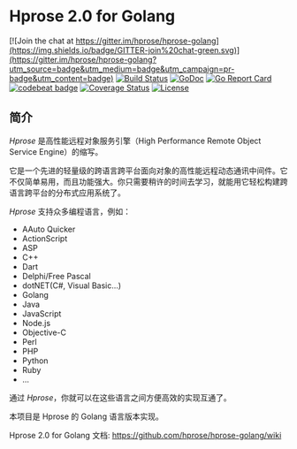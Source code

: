 # Hprose 2.0 for Golang

[![Join the chat at https://gitter.im/hprose/hprose-golang](https://img.shields.io/badge/GITTER-join%20chat-green.svg)](https://gitter.im/hprose/hprose-golang?utm_source=badge&utm_medium=badge&utm_campaign=pr-badge&utm_content=badge)
[![Build Status](https://travis-ci.org/hprose/hprose-golang.svg?branch=master)](https://travis-ci.org/hprose/hprose-golang)
[![GoDoc](https://godoc.org/github.com/hprose/hprose-golang?status.svg&style=flat)](https://godoc.org/github.com/hprose/hprose-golang)
[![Go Report Card](https://goreportcard.com/badge/github.com/hprose/hprose-golang)](https://goreportcard.com/report/github.com/hprose/hprose-golang)
[![codebeat badge](https://img.shields.io/badge/codebeat-A-398b39.svg)](https://codebeat.co/projects/github-com-hprose-hprose-golang)
[![Coverage Status](https://coveralls.io/repos/github/hprose/hprose-golang/badge.svg?branch=master)](https://coveralls.io/github/hprose/hprose-golang?branch=master)
[![License](https://img.shields.io/github/license/hprose/hprose-golang.svg)](http://opensource.org/licenses/MIT)

## 简介
 
*Hprose* 是高性能远程对象服务引擎（High Performance Remote Object Service Engine）的缩写。
 
它是一个先进的轻量级的跨语言跨平台面向对象的高性能远程动态通讯中间件。它不仅简单易用，而且功能强大。你只需要稍许的时间去学习，就能用它轻松构建跨语言跨平台的分布式应用系统了。
 
*Hprose* 支持众多编程语言，例如：
 
* AAuto Quicker
* ActionScript
* ASP
* C++
* Dart
* Delphi/Free Pascal
* dotNET(C#, Visual Basic...)
* Golang
* Java
* JavaScript
* Node.js
* Objective-C
* Perl
* PHP
* Python
* Ruby
* ...
 
通过 *Hprose*，你就可以在这些语言之间方便高效的实现互通了。
 
本项目是 Hprose 的 Golang 语言版本实现。
 
Hprose 2.0 for Golang 文档: https://github.com/hprose/hprose-golang/wiki